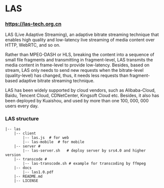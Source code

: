 # LAS
### https://las-tech.org.cn
  
LAS (Live Adaptive Streaming), an adaptive bitrate streaming technique that enables high quality and low-latency live streaming of media content over HTTP, WebRTC, and so on. 

Rather than MPEG-DASH or HLS, breaking the content into a sequence of small file fragments and transmitting in fragment-level, LAS transmits the media content in frame-level to provide low-latency. Besides, based on stream, LAS only needs to send new requests when the bitrate-level (quality-level) has changed, thus, it needs less requests than fragment-based adaptive bitrate streaming technique. 

LAS has been widely supported by cloud vendors, such as Alibaba-Cloud, Baidu, Tencent Cloud, CDNetCenter, Kingsoft Cloud etc. Besides, it also has been deployed by Kuaishou, and used by more than one 100, 000, 000 users every day.

### LAS structure
```
|-- las
    |-- client
        |-- las.js  # for web
        |-- las-mobile  # for mobile
    |-- server #
        |-- las-server.sh   # deploy server by srs4.0 and higher version
    |-- transcode #
        |-- las-transcode.sh # example for transcoding by ffmpeg
    |-- docs
        |-- las1.0.pdf
    |-- README.md
    |-- LICENSE
```
